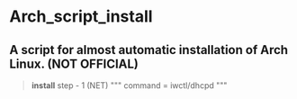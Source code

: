 # Arch_script_install

## A script for almost automatic installation of Arch Linux. (NOT OFFICIAL)

> **install**
> step - 1 (NET)
> """ command = iwctl/dhcpd """